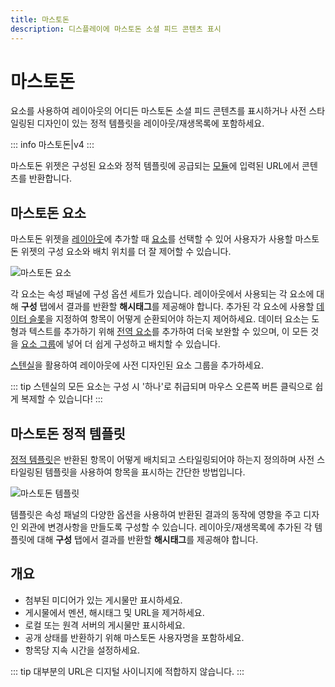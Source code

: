 ```yaml
---
title: 마스토돈
description: 디스플레이에 마스토돈 소셜 피드 콘텐츠 표시
---
```


# 마스토돈

요소를 사용하여 레이아웃의 어디든 마스토돈 소셜 피드 콘텐츠를 표시하거나 사전 스타일링된 디자인이 있는 정적 템플릿을 레이아웃/재생목록에 포함하세요.

::: info
마스토돈|v4
:::

마스토돈 위젯은 구성된 요소와 정적 템플릿에 공급되는 [모듈](/media/connectors)에 입력된 URL에서 콘텐츠를 반환합니다.

## 마스토돈 요소

마스토돈 위젯을 [레이아웃](/layouts/editor)에 추가할 때 [요소](/layouts/editor/data-widgets)를 선택할 수 있어 사용자가 사용할 마스토돈 위젯의 구성 요소와 배치 위치를 더 잘 제어할 수 있습니다.

![마스토돈 요소](/img/v4_media_modules_mastadon_elements.png)

각 요소는 속성 패널에 구성 옵션 세트가 있습니다. 레이아웃에서 사용되는 각 요소에 대해 **구성** 탭에서 결과를 반환할 **해시태그**를 제공해야 합니다. 추가된 각 요소에 사용할 [데이터 슬롯](/layouts/editor/data-widgets#데이터-슬롯)을 지정하여 항목이 어떻게 순환되어야 하는지 제어하세요. 데이터 요소는 도형과 텍스트를 추가하기 위해 [전역 요소](/layouts/editor/global-elements)를 추가하여 더욱 보완할 수 있으며, 이 모든 것을 [요소 그룹](/layouts/editor/data-widgets#요소-그룹화)에 넣어 더 쉽게 구성하고 배치할 수 있습니다.

[스텐실](/layouts/editor/data-widgets#스텐실)을 활용하여 레이아웃에 사전 디자인된 요소 그룹을 추가하세요.

::: tip
스텐실의 모든 요소는 구성 시 '하나'로 취급되며 마우스 오른쪽 버튼 클릭으로 쉽게 복제할 수 있습니다!
:::

## 마스토돈 정적 템플릿

[정적 템플릿](/layouts/editor/data-widgets#정적-템플릿)은 반환된 항목이 어떻게 배치되고 스타일링되어야 하는지 정의하며 사전 스타일링된 템플릿을 사용하여 항목을 표시하는 간단한 방법입니다.

![마스토돈 템플릿](/img/v4_media_modules_mastadon_templates.png)

템플릿은 속성 패널의 다양한 옵션을 사용하여 반환된 결과의 동작에 영향을 주고 디자인 외관에 변경사항을 만들도록 구성할 수 있습니다. 레이아웃/재생목록에 추가된 각 템플릿에 대해 **구성** 탭에서 결과를 반환할 **해시태그**를 제공해야 합니다.

## 개요

- 첨부된 미디어가 있는 게시물만 표시하세요.
- 게시물에서 멘션, 해시태그 및 URL을 제거하세요.
- 로컬 또는 원격 서버의 게시물만 표시하세요.
- 공개 상태를 반환하기 위해 마스토돈 사용자명을 포함하세요.
- 항목당 지속 시간을 설정하세요.

::: tip
대부분의 URL은 디지털 사이니지에 적합하지 않습니다.
::: 